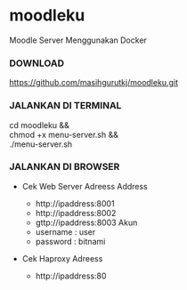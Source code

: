 # moodleku
Moodle Server Menggunakan Docker 

### DOWNLOAD  ###
https://github.com/masihgurutkj/moodleku.git

### JALANKAN DI TERMINAL  ###
cd moodleku && \
chmod +x menu-server.sh && \
./menu-server.sh 

### JALANKAN DI BROWSER ###
+ Cek Web Server Adreess 
  Address
    - http://ipaddress:8001
    - http://ipaddress:8002
    - gttp://ipaddress:8003
  Akun
    - username : user
    - password : bitnami
      
+ Cek Haproxy Adreess 
  - http://ipaddress:80


